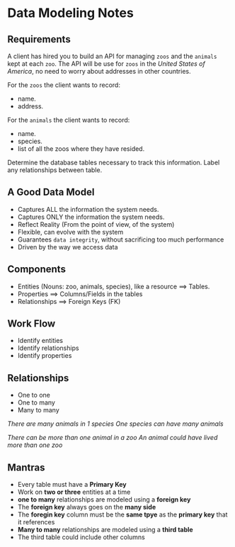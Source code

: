 # Data Modeling Notes

## Requirements

A client has hired you to build an API for managing `zoos` and the `animals` kept at each `zoo`. The API will be use for `zoos` in the _United States of America_, no need to worry about addresses in other countries.

For the `zoos` the client wants to record:

- name.
- address.

For the `animals` the client wants to record:

- name.
- species.
- list of all the zoos where they have resided.

Determine the database tables necessary to track this information.
Label any relationships between table.

## A Good Data Model

- Captures ALL the information the system needs.
- Captures ONLY the information the system needs.
- Reflect Reality (From the point of view, of the system)
- Flexible, can evolve with the system
- Guarantees `data integrity`, without sacrificing too much performance
- Driven by the way we access data

## Components

- Entities (Nouns: zoo, animals, species), like a resource ==> Tables.
- Properties ==> Columns/Fields in the tables
- Relationships ==> Foreign Keys (FK)

## Work Flow

- Identify entities
- Identify relationships
- Identify properties

## Relationships 
- One to one
- One to many
- Many to many

_There are many animals in 1 species_
_One species can have many animals_

_There can be more than one animal in a zoo_
_An animal could have lived more than one zoo_

## Mantras

- Every table must have a **Primary Key**
- Work on **two or three** entities at a time
- **one to many** relationships are modeled using a **foreign key**
- The **foreign key** always goes on the **many side**
- The **foregin key** column must be the **same tpye** as the **primary key** that it references
- **Many to many**  relationships are modeled using a **third table**
- The third table could include other columns